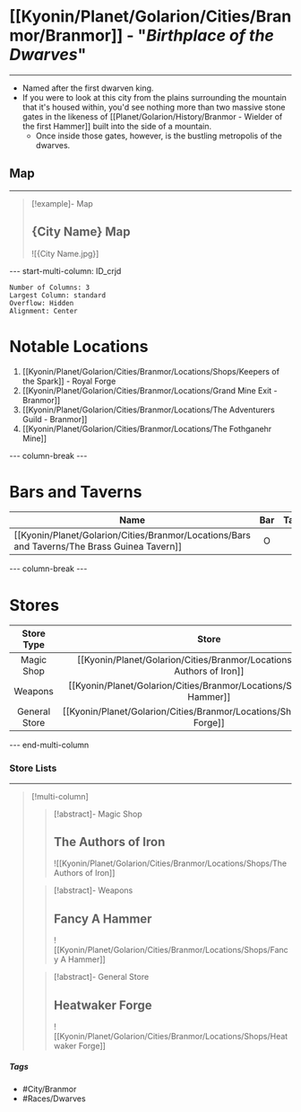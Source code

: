# [[Kyonin/Planet/Golarion/Cities/Branmor/Branmor]] - "*Birthplace of the Dwarves*"
---
- Named after the first dwarven king. 
- If you were to look at this city from the plains surrounding the mountain that it's housed within, you'd see nothing more than two massive stone gates in the likeness of [[Planet/Golarion/History/Branmor - Wielder of the first Hammer]] built into the side of a mountain. 
	- Once inside those gates, however, is the bustling metropolis of the dwarves.

## Map 
---
>[!example]- Map 
>## {City Name} Map
>![{City Name.jpg}]

--- start-multi-column: ID_crjd
```column-settings
Number of Columns: 3
Largest Column: standard
Overflow: Hidden
Alignment: Center
```

# Notable Locations
1. [[Kyonin/Planet/Golarion/Cities/Branmor/Locations/Shops/Keepers of the Spark]] - Royal Forge
2. [[Kyonin/Planet/Golarion/Cities/Branmor/Locations/Grand Mine Exit - Branmor]]
3. [[Kyonin/Planet/Golarion/Cities/Branmor/Locations/The Adventurers Guild - Branmor]]
4. [[Kyonin/Planet/Golarion/Cities/Branmor/Locations/The Fothganehr Mine]]

--- column-break ---
# Bars and Taverns

| Name                        | Bar | Tavern |
| --------------------------- | :-: | :----: |
| [[Kyonin/Planet/Golarion/Cities/Branmor/Locations/Bars and Taverns/The Brass Guinea Tavern]] |  O  |   O    |

--- column-break ---
# Stores

|  Store Type   |          Store          |
| :-----------: | :---------------------: |
|  Magic Shop   | [[Kyonin/Planet/Golarion/Cities/Branmor/Locations/Shops/The Authors of Iron]] |
|    Weapons    |   [[Kyonin/Planet/Golarion/Cities/Branmor/Locations/Shops/Fancy A Hammer]]    |
| General Store |   [[Kyonin/Planet/Golarion/Cities/Branmor/Locations/Shops/Heatwaker Forge]]   |


--- end-multi-column
### Store Lists 
---
>[!multi-column]
>>[!abstract]- Magic Shop 
>>## The Authors of Iron
>>![[Kyonin/Planet/Golarion/Cities/Branmor/Locations/Shops/The Authors of Iron]]
>
>>[!abstract]- Weapons 
>>## Fancy A Hammer
>>![[Kyonin/Planet/Golarion/Cities/Branmor/Locations/Shops/Fancy A Hammer]]
>
>>[!abstract]- General Store 
>>## Heatwaker Forge
>>![[Kyonin/Planet/Golarion/Cities/Branmor/Locations/Shops/Heatwaker Forge]]

##### Tags 
- #City/Branmor
- #Races/Dwarves 